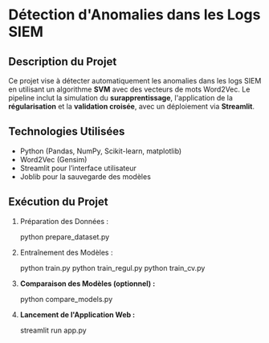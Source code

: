 
# Détection d'Anomalies dans les Logs SIEM

## Description du Projet

Ce projet vise à détecter automatiquement les anomalies dans les logs SIEM en utilisant un algorithme **SVM** avec des vecteurs de mots Word2Vec. Le pipeline inclut la simulation du **surapprentissage**, l'application de la **régularisation** et la **validation croisée**, avec un déploiement via **Streamlit**.

## Technologies Utilisées

- Python (Pandas, NumPy, Scikit-learn, matplotlib)
- Word2Vec (Gensim)
- Streamlit pour l’interface utilisateur
- Joblib pour la sauvegarde des modèles

## Exécution du Projet

1. Préparation des Données :

   python prepare_dataset.py

2. Entraînement des Modèles :

   python train.py
   python train_regul.py
   python train_cv.py

3. **Comparaison des Modèles (optionnel) :**

   python compare_models.py

4. **Lancement de l'Application Web :**

   streamlit run app.py

